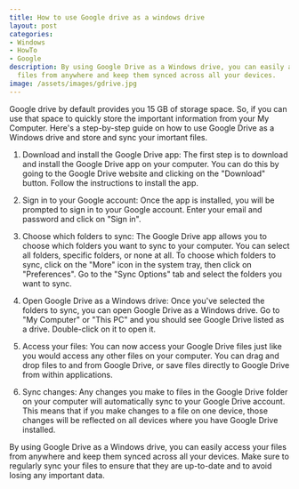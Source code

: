 ```yaml
---
title: How to use Google drive as a windows drive
layout: post
categories:
- Windows
- HowTo
- Google
description: By using Google Drive as a Windows drive, you can easily access your
  files from anywhere and keep them synced across all your devices. 
image: /assets/images/gdrive.jpg
---
```


Google drive by default provides you 15 GB of storage space. So, if you can use that space to quickly store the important information from your My Computer. Here's a step-by-step guide on how to use Google Drive as a Windows drive and store and sync your imortant files.

1. Download and install the Google Drive app: The first step is to download and install the Google Drive app on your computer. You can do this by going to the Google Drive website and clicking on the "Download" button. Follow the instructions to install the app.

2. Sign in to your Google account: Once the app is installed, you will be prompted to sign in to your Google account. Enter your email and password and click on "Sign in".

3. Choose which folders to sync: The Google Drive app allows you to choose which folders you want to sync to your computer. You can select all folders, specific folders, or none at all. To choose which folders to sync, click on the "More" icon in the system tray, then click on "Preferences". Go to the "Sync Options" tab and select the folders you want to sync.

4. Open Google Drive as a Windows drive: Once you've selected the folders to sync, you can open Google Drive as a Windows drive. Go to "My Computer" or "This PC" and you should see Google Drive listed as a drive. Double-click on it to open it.

5. Access your files: You can now access your Google Drive files just like you would access any other files on your computer. You can drag and drop files to and from Google Drive, or save files directly to Google Drive from within applications.

6. Sync changes: Any changes you make to files in the Google Drive folder on your computer will automatically sync to your Google Drive account. This means that if you make changes to a file on one device, those changes will be reflected on all devices where you have Google Drive installed.

By using Google Drive as a Windows drive, you can easily access your files from anywhere and keep them synced across all your devices. Make sure to regularly sync your files to ensure that they are up-to-date and to avoid losing any important data.
